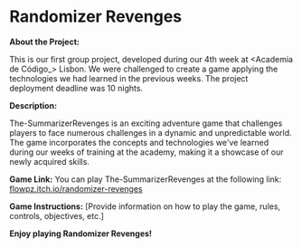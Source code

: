 # Randomizer Revenges

**About the Project:**

This is our first group project, developed during our 4th week at <Academia de Código_> Lisbon. We were challenged to create a game applying the technologies we had learned in the previous weeks. The project deployment deadline was 10 nights.

**Description:**

The-SummarizerRevenges is an exciting adventure game that challenges players to face numerous challenges in a dynamic and unpredictable world. The game incorporates the concepts and technologies we've learned during our weeks of training at the academy, making it a showcase of our newly acquired skills.

**Game Link:**
You can play The-SummarizerRevenges at the following link: [flowpz.itch.io/randomizer-revenges](https://flowpz.itch.io/randomizer-revenges)

**Game Instructions:**
[Provide information on how to play the game, rules, controls, objectives, etc.]

**Enjoy playing Randomizer Revenges!**




